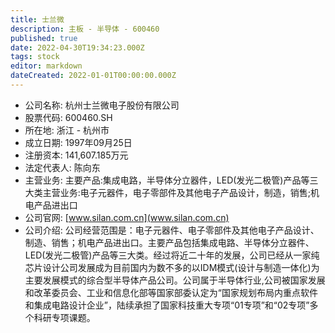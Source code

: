 ```yaml
---
title: 士兰微
description: 主板 - 半导体 - 600460
published: true
date: 2022-04-30T19:34:23.000Z
tags: stock
editor: markdown
dateCreated: 2022-01-01T00:00:00.000Z
---
```


- 公司名称: 杭州士兰微电子股份有限公司
- 股票代码: 600460.SH
- 所在地: 浙江 - 杭州市
- 成立日期: 1997年09月25日
- 注册资本: 141,607.185万元
- 法定代表人: 陈向东
- 主营业务: 主要产品:集成电路，半导体分立器件，LED(发光二极管)产品等三大类主营业务:电子元器件，电子零部件及其他电子产品设计，制造，销售;机电产品进出口
- 公司官网: [www.silan.com.cn](www.silan.com.cn)
- 公司介绍: 公司经营范围是：电子元器件、电子零部件及其他电子产品设计、制造、销售；机电产品进出口。主要产品包括集成电路、半导体分立器件、LED(发光二极管)产品等三大类。经过将近二十年的发展，公司已经从一家纯芯片设计公司发展成为目前国内为数不多的以IDM模式(设计与制造一体化)为主要发展模式的综合型半导体产品公司。公司属于半导体行业,公司被国家发展和改革委员会、工业和信息化部等国家部委认定为“国家规划布局内重点软件和集成电路设计企业”，陆续承担了国家科技重大专项“01专项”和“02专项”多个科研专项课题。


